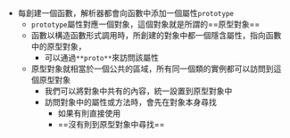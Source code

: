 - 每創建一個函數，解析器都會向函數中添加一個屬性`prototype`
  - `prototype`屬性對應一個對象，這個對象就是所謂的==原型對象==
  - 函數以構造函數形式調用時，所創建的對象中都一個隱含屬性，指向函數中的原型對象，
    - 可以通過`**proto**`來訪問該屬性
  - 原型對象就相當於一個公共的區域，所有同一個類的實例都可以訪問到這個原型對象
    - 我們可以將對象中共有的內容，統一設置到原型對象中
    - 訪問對象中的屬性或方法時，會先在對象本身尋找
      - 如果有則直接使用
      - ==沒有則到原型對象中尋找==
